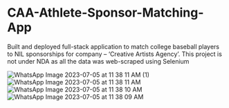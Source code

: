 # CAA-Athlete-Sponsor-Matching-App
Built and deployed full-stack application to match college baseball players to NIL sponsorships for company – ‘Creative Artists Agency’. This project is not under NDA as all the data was web-scraped using Selenium

![WhatsApp Image 2023-07-05 at 11 38 11 AM (1)](https://github.com/harshit153/CAA-Athlete-Sponsor-Matching-App/assets/51538964/ac4f636c-1625-420f-b8a3-276846945fab)
![WhatsApp Image 2023-07-05 at 11 38 11 AM](https://github.com/harshit153/CAA-Athlete-Sponsor-Matching-App/assets/51538964/782b773b-78a9-4740-ac3d-de2bd1f4b2a6)
![WhatsApp Image 2023-07-05 at 11 38 10 AM](https://github.com/harshit153/CAA-Athlete-Sponsor-Matching-App/assets/51538964/a3c33915-f244-4a6e-9d8f-99146c9b8a64)
![WhatsApp Image 2023-07-05 at 11 38 09 AM](https://github.com/harshit153/CAA-Athlete-Sponsor-Matching-App/assets/51538964/ce6f8cb1-972c-4bf5-a94f-a9563389ffa5)
